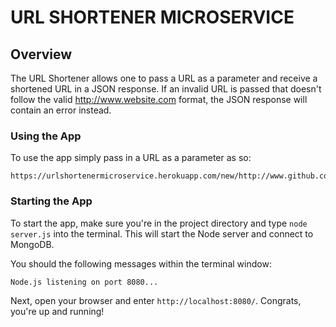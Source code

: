 # URL SHORTENER MICROSERVICE 
## Overview
The URL Shortener allows one to pass a URL as a parameter and receive a shortened URL in a JSON response. If an invalid URL is passed that doesn't follow the valid http://www.website.com format, the JSON response will contain an error instead.

### Using the App

To use the app simply pass in a URL as a parameter as so:
```
https://urlshortenermicroservice.herokuapp.com/new/http://www.github.com
```
### Starting the App

To start the app, make sure you're in the project directory and type `node server.js` into the terminal. This will start the Node server and connect to MongoDB.

You should the following messages within the terminal window:

```
Node.js listening on port 8080...
```

Next, open your browser and enter `http://localhost:8080/`. Congrats, you're up and running!
